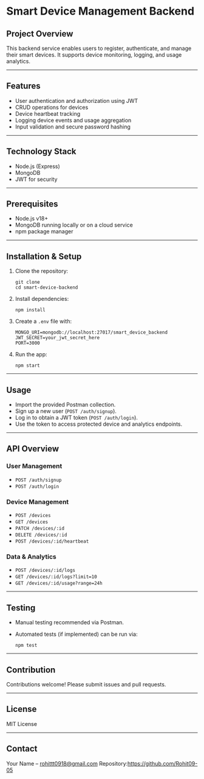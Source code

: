 # Smart Device Management Backend

## Project Overview

This backend service enables users to register, authenticate, and manage their smart devices. It supports device monitoring, logging, and usage analytics.

---

## Features

- User authentication and authorization using JWT
- CRUD operations for devices
- Device heartbeat tracking
- Logging device events and usage aggregation
- Input validation and secure password hashing

---

## Technology Stack

- Node.js (Express)
- MongoDB
- JWT for security

---

## Prerequisites

- Node.js v18+
- MongoDB running locally or on a cloud service
- npm package manager

---

## Installation & Setup

1. Clone the repository:

    ```
    git clone 
    cd smart-device-backend
    ```

2. Install dependencies:

    ```
    npm install
    ```

3. Create a `.env` file with:

    ```
    MONGO_URI=mongodb://localhost:27017/smart_device_backend
    JWT_SECRET=your_jwt_secret_here
    PORT=3000
    ```

4. Run the app:

    ```
    npm start
    ```

---

## Usage

- Import the provided Postman collection.
- Sign up a new user (`POST /auth/signup`).
- Log in to obtain a JWT token (`POST /auth/login`).
- Use the token to access protected device and analytics endpoints.

---

## API Overview

### User Management

- `POST /auth/signup`
- `POST /auth/login`

### Device Management

- `POST /devices`
- `GET /devices`
- `PATCH /devices/:id`
- `DELETE /devices/:id`
- `POST /devices/:id/heartbeat`

### Data & Analytics

- `POST /devices/:id/logs`
- `GET /devices/:id/logs?limit=10`
- `GET /devices/:id/usage?range=24h`

---

## Testing

- Manual testing recommended via Postman.
- Automated tests (if implemented) can be run via:

    ```
    npm test
    ```

---

## Contribution

Contributions welcome! Please submit issues and pull requests.

---

## License

MIT License

---

## Contact

Your Name – rohittt0918@gmail.com
Repository:https://github.com/Rohit09-05

